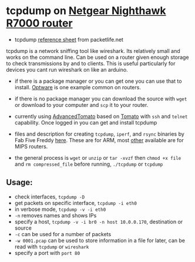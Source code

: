 # tcpdump on [Netgear Nighthawk R7000 router](https://www.netgear.com/home/products/networking/wifi-routers/R7000.aspx)

* tcpdump [reference sheet](http://packetlife.net/media/library/12/tcpdump.pdf) from packetlife.net

tcpdump is a network sniffing tool like wireshark. Its relatively small and works
on the command line. Can be used on a router given enough storage to check transmissions
by and to clients. This is useful particularly for devices you cant run wireshark
on like an arduino.

* if there is a package manager or you can get one you can use that to install.
[Optware](https://en.wikipedia.org/wiki/Optware) is one example common on routers.

* if there is no package manager you can download the source with `wget` or
download to your computer and `scp` it to your router.

* currently using [AdvancedTomato](https://advancedtomato.com/downloads/router/r7000)
based on [Tomato](http://tomato.groov.pl/) with `ssh` and `telnet` capability.
Once logged in you can get and install tcpdump

* files and description for creating `tcpdump`, `iperf`, and `rsync` binaries by
Fab Five Freddy [here](http://www.linksysinfo.org/index.php?threads/tomato-arm-utilities-tcpdump-iperf-rsync.70648/). These are for ARM, most [other](http://www.dslreports.com/r0/download/1376456~0df06f4164393e0fdd2aa2eede183328/tcpdump.zip) available are for MIPS routers.

* the general process is `wget` or `unzip` or `tar -xvzf` then `chmod +x file`
and `rm compressed_file` before running, `./tcpdump` or `tcpdump`

## Usage:

* check interfaces, `tcpdump -D`
* get packets on specific interface, `tcpdump -i eth0`
* in verbose mode, `tcpdump -v -i eth0`
* `-n` removes names and shows IPs
* specify a host, `tcpdump -v -i br0 -n host 10.0.0.170`, destination or source
* `-c` can be used for a number of packets
* `-w 0001.pcap` can be used to store information in a file for later, can be
read with `tcpdump` or `wireshark`
* specify a port with `port 80`
